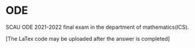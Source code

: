 # ODE
SCAU ODE 2021-2022 final exam in the department of mathematics(ICS).

[The LaTex code may be uploaded after the answer is completed]
